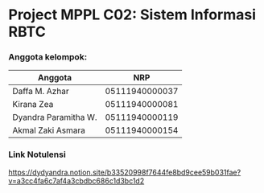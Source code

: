 # Project MPPL C02: Sistem Informasi RBTC
### Anggota kelompok:
Anggota | NRP | 
------------- | ------------- | 
Daffa M. Azhar | 05111940000037 | 
Kirana Zea  | 05111940000081 | 
Dyandra Paramitha W. | 05111940000119 |
Akmal Zaki Asmara | 05111940000154 |

### Link Notulensi
https://dydyandra.notion.site/b33520998f7644fe8bd9cee59b031fae?v=a3cc4fa6c7af4a3cbdbc686c1d3bc1d2
